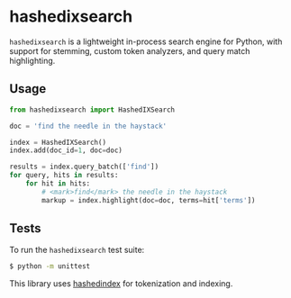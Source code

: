 # hashedixsearch

`hashedixsearch` is a lightweight in-process search engine for Python, with support for stemming, custom token analyzers, and query match highlighting.

## Usage

```python
from hashedixsearch import HashedIXSearch

doc = 'find the needle in the haystack'

index = HashedIXSearch()
index.add(doc_id=1, doc=doc)

results = index.query_batch(['find'])
for query, hits in results:
    for hit in hits:
        # <mark>find</mark> the needle in the haystack
        markup = index.highlight(doc=doc, terms=hit['terms'])
```

## Tests

To run the `hashedixsearch` test suite:

```bash
$ python -m unittest
```

This library uses [hashedindex](https://github.com/MichaelAquilina/hashedindex) for tokenization and indexing.
